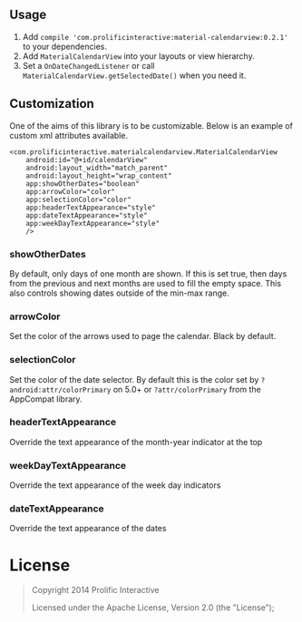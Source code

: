 Usage
-----

1. Add `compile 'com.prolificinteractive:material-calendarview:0.2.1'` to your dependencies.
2. Add `MaterialCalendarView` into your layouts or view hierarchy.
3. Set a `OnDateChangedListener` or call `MaterialCalendarView.getSelectedDate()` when you need it.

Customization
-------------

One of the aims of this library is to be customizable. Below is an example of custom xml attributes
available.

```
<com.prolificinteractive.materialcalendarview.MaterialCalendarView
    android:id="@+id/calendarView"
    android:layout_width="match_parent"
    android:layout_height="wrap_content"
    app:showOtherDates="boolean"
    app:arrowColor="color"
    app:selectionColor="color"
    app:headerTextAppearance="style"
    app:dateTextAppearance="style"
    app:weekDayTextAppearance="style"
    />
```

### showOtherDates

By default, only days of one month are shown. If this is set true,
then days from the previous and next months are used to fill the empty space.
This also controls showing dates outside of the min-max range.

### arrowColor

Set the color of the arrows used to page the calendar. Black by default.

### selectionColor

Set the color of the date selector. By default this is the color set by
`?android:attr/colorPrimary` on 5.0+ or `?attr/colorPrimary` from the AppCompat library.

### headerTextAppearance

Override the text appearance of the month-year indicator at the top

### weekDayTextAppearance

Override the text appearance of the week day indicators

### dateTextAppearance

Override the text appearance of the dates

License
=======

>Copyright 2014 Prolific Interactive
>
>Licensed under the Apache License, Version 2.0 (the "License");
